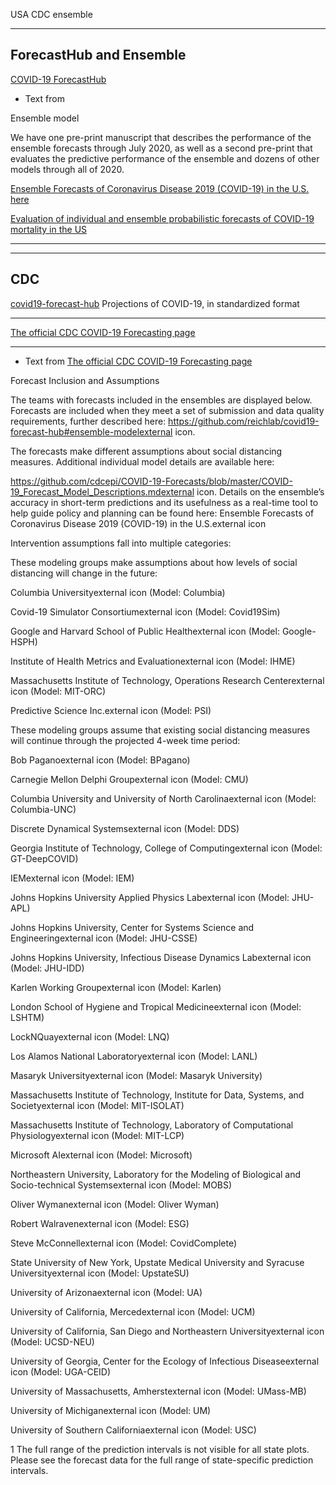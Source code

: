 
USA CDC ensemble

********

## ForecastHub and Ensemble

[COVID-19 ForecastHub](https://covid19forecasthub.org/doc/ensemble/)

* Text from 

Ensemble model

We have one pre-print manuscript that describes the performance of the ensemble forecasts through July 2020, as well as a second pre-print that evaluates the predictive performance of the ensemble and dozens of other models through all of 2020.

[Ensemble Forecasts of Coronavirus Disease 2019 (COVID-19) in the U.S.](https://www.medrxiv.org/content/10.1101/2020.08.19.20177493v1) [here](https://github.com/pourmalek/covir2/blob/main/sandbox/USA%20CDC%20ensemble/Ray%20-%20Ensemble%20Forecasts%20of%20Coronavirus%20Disease%202019%20(COVID-19)%20in%20the%20U.S..pdf)

[Evaluation of individual and ensemble probabilistic forecasts of COVID-19 mortality in the US](https://www.medrxiv.org/content/10.1101/2021.02.03.21250974v1)

********
********

## CDC

[covid19-forecast-hub](https://github.com/reichlab/covid19-forecast-hub) Projections of COVID-19, in standardized format

********

[The official CDC COVID-19 Forecasting page](https://www.cdc.gov/coronavirus/2019-ncov/science/forecasting/forecasting-us.html?CDC_AA_refVal=https%3A%2F%2Fwww.cdc.gov%2Fcoronavirus%2F2019-ncov%2Fcovid-data%2Fforecasting-us.html)

*********

* Text from [The official CDC COVID-19 Forecasting page](https://www.cdc.gov/coronavirus/2019-ncov/science/forecasting/forecasting-us.html?CDC_AA_refVal=https%3A%2F%2Fwww.cdc.gov%2Fcoronavirus%2F2019-ncov%2Fcovid-data%2Fforecasting-us.html)


Forecast Inclusion and Assumptions

The teams with forecasts included in the ensembles are displayed below. Forecasts are included when they meet a set of submission and data quality requirements, further described here: https://github.com/reichlab/covid19-forecast-hub#ensemble-modelexternal icon.

The forecasts make different assumptions about social distancing measures. Additional individual model details are available here: 

https://github.com/cdcepi/COVID-19-Forecasts/blob/master/COVID-19_Forecast_Model_Descriptions.mdexternal icon. Details on the ensemble’s accuracy in short-term predictions and its usefulness as a real-time tool to help guide policy and planning can be found here: Ensemble Forecasts of Coronavirus Disease 2019 (COVID-19) in the U.S.external icon

Intervention assumptions fall into multiple categories:

These modeling groups make assumptions about how levels of social distancing will change in the future:

Columbia Universityexternal icon (Model: Columbia)

Covid-19 Simulator Consortiumexternal icon (Model: Covid19Sim)

Google and Harvard School of Public Healthexternal icon (Model: Google-HSPH)

Institute of Health Metrics and Evaluationexternal icon (Model: IHME)

Massachusetts Institute of Technology, Operations Research Centerexternal icon (Model: MIT-ORC)

Predictive Science Inc.external icon (Model: PSI)


These modeling groups assume that existing social distancing measures will continue through the projected 4-week time period:

Bob Paganoexternal icon (Model: BPagano)

Carnegie Mellon Delphi Groupexternal icon (Model: CMU)

Columbia University and University of North Carolinaexternal icon (Model: Columbia-UNC)

Discrete Dynamical Systemsexternal icon (Model: DDS)

Georgia Institute of Technology, College of Computingexternal icon (Model: GT-DeepCOVID)

IEMexternal icon (Model: IEM)

Johns Hopkins University Applied Physics Labexternal icon (Model: JHU-APL)

Johns Hopkins University, Center for Systems Science and Engineeringexternal icon  (Model: JHU-CSSE)

Johns Hopkins University, Infectious Disease Dynamics Labexternal icon (Model: JHU-IDD)

Karlen Working Groupexternal icon (Model: Karlen)

London School of Hygiene and Tropical Medicineexternal icon (Model: LSHTM)

LockNQuayexternal icon (Model: LNQ)

Los Alamos National Laboratoryexternal icon (Model: LANL)

Masaryk Universityexternal icon (Model: Masaryk University)

Massachusetts Institute of Technology, Institute for Data, Systems, and Societyexternal icon (Model: MIT-ISOLAT)

Massachusetts Institute of Technology, Laboratory of Computational Physiologyexternal icon (Model: MIT-LCP)

Microsoft AIexternal icon (Model: Microsoft)

Northeastern University, Laboratory for the Modeling of Biological and Socio-technical Systemsexternal icon (Model: MOBS)

Oliver Wymanexternal icon (Model: Oliver Wyman)

Robert Walravenexternal icon (Model: ESG)

Steve McConnellexternal icon (Model: CovidComplete)

State University of New York, Upstate Medical University and Syracuse Universityexternal icon (Model: UpstateSU)

University of Arizonaexternal icon (Model: UA)

University of California, Mercedexternal icon (Model: UCM)

University of California, San Diego and Northeastern Universityexternal icon (Model: UCSD-NEU)

University of Georgia, Center for the Ecology of Infectious Diseaseexternal icon (Model: UGA-CEID)

University of Massachusetts, Amherstexternal icon (Model: UMass-MB)

University of Michiganexternal icon (Model: UM)

University of Southern Californiaexternal icon (Model: USC)

1 The full range of the prediction intervals is not visible for all state plots. Please see the forecast data for the full range of state-specific prediction intervals.


